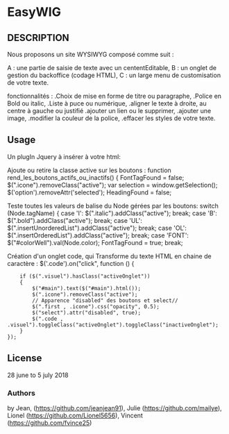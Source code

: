 # EasyWIG

<!--  //décrire en anglais// -->

## DESCRIPTION
Nous proposons un site WYSIWYG composé comme suit :

A : une partie de saisie de texte avec un cententEditable,
B : un onglet de gestion du backoffice (codage HTML),
C : un large menu de customisation de votre texte.

fonctionnalités :
.Choix de mise en forme de titre ou paragraphe,
.Police en Bold ou italic,
.Liste à puce ou numérique,
.aligner le texte à droite, au centre à gauche ou justifié
.ajouter un lien ou le supprimer,
.ajouter une image,
.modifier la couleur de la police,
.effacer les styles de votre texte.



## Usage
Un plugIn Jquery à insérer à votre html:


 Ajoute ou retire la classe active sur les boutons :
 function rend_les_boutons_actifs_ou_inactifs() {
        FontTagFound = false;
        $(".icone").removeClass("active");
        var selection = window.getSelection();
        $('option').removeAttr('selected');
        HeadingFound = false;
 
 Teste toutes les valeurs de balise du Node gérées par les boutons:
            switch (Node.tagName) {
        	 case 'I':
                $(".italic").addClass("active");
                break;
            case 'B':
                $(".bold").addClass("active");
                break;
            case 'UL':
                $(".insertUnorderedList").addClass("active");
                break;
            case 'OL':
                $(".insertOrderedList").addClass("active");
                break;
            case 'FONT':
                $("#colorWell").val(Node.color);
                FontTagFound = true;
                break;

Création d'un onglet code, qui Transforme du texte HTML en chaine de caractère :
$('.code').on("click", function () {

        if ($(".visuel").hasClass("activeOnglet"))
        {          
            $("#main").text($("#main").html());
            $(".icone").removeClass("active");
            // Apparence "disabled" des boutons et select//
            $(".first , .icone").css("opacity", 0.5);
            $("select").attr("disabled", true);
            $(".code , .visuel").toggleClass("activeOnglet").toggleClass("inactiveOnglet");
        }
    });



## License
28 june to 5 july 2018

### Authors
by Jean, (https://github.com/jeanjean91),
Julie (https://github.com/mailye), 
Lionel (https://github.com/Lionel5656), 
Vincent (https://github.com/fvince25)

